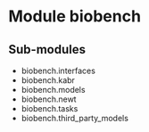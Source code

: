 Module biobench
===============

Sub-modules
-----------
* biobench.interfaces
* biobench.kabr
* biobench.models
* biobench.newt
* biobench.tasks
* biobench.third_party_models